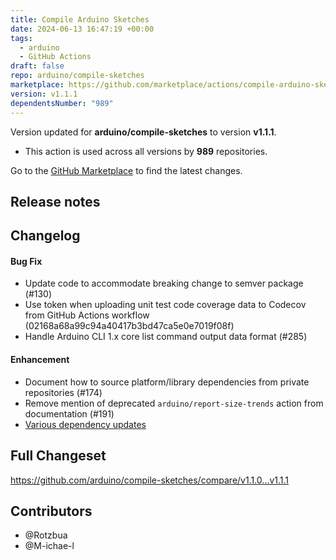 ```yaml
---
title: Compile Arduino Sketches
date: 2024-06-13 16:47:19 +00:00
tags:
  - arduino
  - GitHub Actions
draft: false
repo: arduino/compile-sketches
marketplace: https://github.com/marketplace/actions/compile-arduino-sketches
version: v1.1.1
dependentsNumber: "989"
---
```



Version updated for **arduino/compile-sketches** to version **v1.1.1**.
- This action is used across all versions by **989** repositories.

Go to the [GitHub Marketplace](https://github.com/marketplace/actions/compile-arduino-sketches) to find the latest changes.

## Release notes

## Changelog

#### Bug Fix

- Update code to accommodate breaking change to semver package (#130)
- Use token when uploading unit test code coverage data to Codecov from GitHub Actions workflow (02168a68a99c94a40417b3bd47ca5e0e7019f08f)
- Handle Arduino CLI 1.x core list command output data format (#285)

#### Enhancement

- Document how to source platform/library dependencies from private repositories (#174)
- Remove mention of deprecated `arduino/report-size-trends` action from documentation (#191)
- [Various dependency updates](https://github.com/arduino/compile-sketches/pulls?q=merged%3A2023-04-01..2024-06-13+author%3Aapp%2Fdependabot)

## Full Changeset

https://github.com/arduino/compile-sketches/compare/v1.1.0...v1.1.1

## Contributors

- @Rotzbua
- @M-ichae-l
